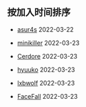 ## 按加入时间排序

- [asur4s](https://github.com/asur4s) 2022-03-22

- [minikiller](https://github.com/minikiller) 2022-03-23

- [Cerdore](https://github.com/Cerdore) 2022-03-23

- [hyuuko](https://github.com/hyuuko) 2022-03-23

- [lxbwolf](https://github.com/lxbwolf) 2022-03-23

- [FaceFall](https://github.com/FaceFall) 2022-03-23
